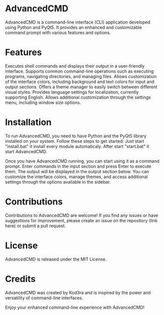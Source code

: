 # AdvancedCMD
AdvancedCMD is a command-line interface (CLI) application developed using Python and PyQt5. It provides an enhanced and customizable command prompt with various features and options.

# Features
Executes shell commands and displays their output in a user-friendly interface.
Supports common command-line operations such as executing programs, navigating directories, and managing files.
Allows customization of the interface colors, including background and text colors for input and output sections.
Offers a theme manager to easily switch between different visual styles.
Provides language settings for localization, currently supporting English.
Allows additional customization through the settings menu, including window size options.

# Installation
To run AdvancedCMD, you need to have Python and the PyQt5 library installed on your system. Follow these steps to get started:
Just start "install.bat" it install every module automaticaly.
After start "start.bat" it start AdvancedCMD.

Once you have AdvancedCMD running, you can start using it as a command prompt. Enter commands in the input section and press Enter to execute them. The output will be displayed in the output section below.
You can customize the interface colors, manage themes, and access additional settings through the options available in the sidebar.

# Contributions
Contributions to AdvancedCMD are welcome! If you find any issues or have suggestions for improvement, please create an issue on the repository (link here) or submit a pull request.

# License
AdvancedCMD is released under the MIT License.

# Credits
AdvancedCMD was created by Kod3ra and is inspired by the power and versatility of command-line interfaces.

Enjoy your enhanced command-line experience with AdvancedCMD!

